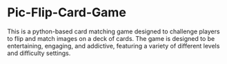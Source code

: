 # Pic-Flip-Card-Game
This is a python-based card matching game designed to challenge players to flip and match images on a deck of cards. The game is designed to be entertaining, engaging, and addictive, featuring a variety of different levels and difficulty settings.
